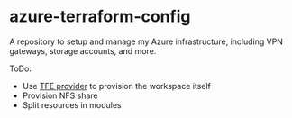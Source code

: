 # azure-terraform-config

A repository to setup and manage my Azure infrastructure, including VPN gateways, storage accounts, and more.

ToDo:

- Use [TFE provider](https://registry.terraform.io/providers/hashicorp/tfe/latest/docs) to provision the workspace itself
- Provision NFS share
- Split resources in modules